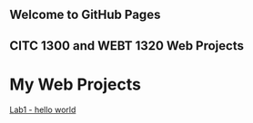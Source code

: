 ## Welcome to GitHub Pages
## CITC 1300 and WEBT 1320 Web Projects

<h1> My Web Projects </h1>

<a href="Lab1/Index.HTML">Lab1 - hello world</a>
